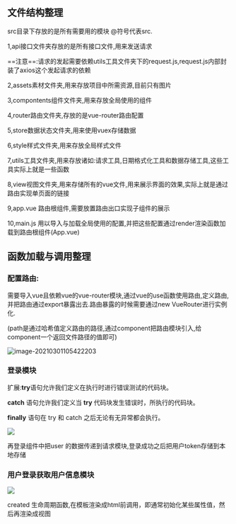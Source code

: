 ## 文件结构整理

src目录下存放的是所有需要用的模块 @符号代表src.

1,api接口文件夹存放的是所有接口文件,用来发送请求

==注意==:请求的发起需要依赖utils工具文件夹下的request.js,request.js内部封装了axios这个发起请求的依赖

2,assets素材文件夹,用来存放项目中所需资源,目前只有图片

3,compontents组件文件夹,用来存放全局使用的组件

4,router路由文件夹,存放的是vue-router路由配置

5,store数据状态文件夹,用来使用vuex存储数据

6,style样式文件夹,用来存放全局样式文件

7,utils工具文件夹,用来存放诸如:请求工具,日期格式化工具和数据存储工具,这些工具实际上就是一些函数

8,view视图文件夹,用来存储所有的vue文件,用来展示界面的效果,实际上就是通过路由实现单页面的链接

9,app.vue 路由根组件,需要放置路由出口实现子组件的展示

10,main.js 用以导入与加载全局使用的配置,并把这些配置通过render渲染函数加载到路由根组件(App.vue)

## 函数加载与调用整理

### 配置路由:

需要导入vue且依赖vue的vue-router模块,通过vue的use函数使用路由,定义路由,并把路由通过export暴露出去.路由暴露的时候需要通过new VueRouter进行实例化.

(path是通过哈希值定义路由的路径,通过component把路由模块引入,给component一个返回文件路径的值即可)

![image-20210301105422203](C:\Users\zhangyang\AppData\Roaming\Typora\typora-user-images\image-20210301105422203.png)



### 登录模块

扩展:**try**语句允许我们定义在执行时进行错误测试的代码块。

**catch** 语句允许我们定义当 **try** 代码块发生错误时，所执行的代码块。

**finally** 语句在 try 和 catch 之后无论有无异常都会执行。

![](C:\Users\zhangyang\Desktop\整理文件夹\代码梳理\登录逻辑.png)

再登录组件中把user 的数据传递到请求模块,登录成功之后把用户token存储到本地存储

### 用户登录获取用户信息模块

![](C:\Users\zhangyang\Desktop\整理文件夹\代码梳理\用户登录获取用户信息.png)

created 生命周期函数,在模板渲染成html前调用，即通常初始化某些属性值，然后再渲染成视图

